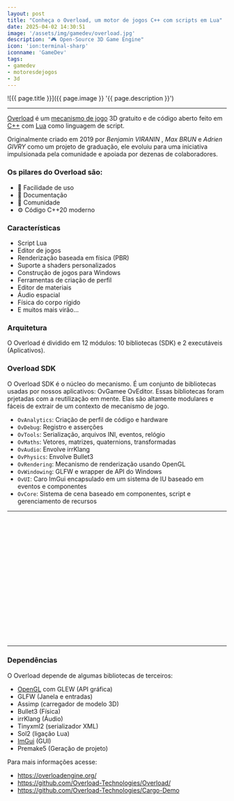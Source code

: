 ```yaml
---
layout: post
title: "Conheça o Overload, um motor de jogos C++ com scripts em Lua"
date: 2025-04-02 14:30:51
image: '/assets/img/gamedev/overload.jpg'
description: "🎮 Open-Source 3D Game Engine"
icon: 'ion:terminal-sharp'
iconname: 'GameDev'
tags:
- gamedev
- motoresdejogos
- 3d
---
```


![{{ page.title }}]({{ page.image }} '{{ page.description }}')

---

[Overload](https://overloadengine.org/) é um [mecanismo de jogo](https://terminalroot.com.br/tags#gamedev) 3D gratuito e de código aberto feito em [C++](https://terminalroot.com.br/tags#cpp) com [Lua](https://terminalroot.com.br/tags#lua) como linguagem de script.

Originalmente criado em 2019 por *Benjamin VIRANIN* , *Max BRUN* e *Adrien GIVRY* como um projeto de graduação, ele evoluiu para uma iniciativa impulsionada pela comunidade e apoiada por dezenas de colaboradores.

### Os pilares do Overload são:
+ 🐣 Facilidade de uso
+ 📄 Documentação
+ 🤝 Comunidade
+ ⚙️ Código C++20 moderno

### Características
+ Script Lua
+ Editor de jogos
+ Renderização baseada em física (PBR)
+ Suporte a shaders personalizados
+ Construção de jogos para Windows
+ Ferramentas de criação de perfil
+ Editor de materiais
+ Áudio espacial
+ Física do corpo rígido
+ E muitos mais virão...

### Arquitetura
O Overload é dividido em 12 módulos: 10 bibliotecas (SDK) e 2 executáveis (Aplicativos).

### Overload SDK
O Overload SDK é o núcleo do mecanismo. É um conjunto de bibliotecas usadas por nossos aplicativos: OvGamee OvEditor. Essas bibliotecas foram prjetadas com a reutilização em mente. Elas são altamente modulares e fáceis de extrair de um contexto de mecanismo de jogo.

+ `OvAnalytics`: Criação de perfil de código e hardware
+ `OvDebug`: Registro e asserções
+ `OvTools`: Serialização, arquivos INI, eventos, relógio
+ `OvMaths`: Vetores, matrizes, quaternions, transformadas
+ `OvAudio`: Envolve irrKlang
+ `OvPhysics`: Envolve Bullet3
+ `OvRendering`: Mecanismo de renderização usando OpenGL
+ `OvWindowing`: GLFW e wrapper de API do Windows
+ `OvUI`: Caro ImGui encapsulado em um sistema de IU baseado em eventos e componentes
+ `OvCore`: Sistema de cena baseado em componentes, script e gerenciamento de recursos

---

<!-- SQUARE - GAMES ROOT -->
<script async src="//pagead2.googlesyndication.com/pagead/js/adsbygoogle.js"></script>
<ins class="adsbygoogle"
style="display:inline-block;width:336px;height:280px"
data-ad-client="ca-pub-2838251107855362"
data-ad-slot="5351066970"></ins>
<script>
(adsbygoogle = window.adsbygoogle || []).push({});
</script>

---

### Dependências
O Overload depende de algumas bibliotecas de terceiros:
+ [OpenGL](https://terminalroot.com.br/tags#opengl) com GLEW (API gráfica)
+ GLFW (Janela e entradas)
+ Assimp (carregador de modelo 3D)
+ Bullet3 (Física)
+ irrKlang (Áudio)
+ Tinyxml2 (serializador XML)
+ Sol2 (ligação Lua)
+ [ImGui](https://terminalroot.com.br/tags#imgui) (GUI)
+ Premake5 (Geração de projeto)

Para mais informações acesse:
+ <https://overloadengine.org/>
+ <https://github.com/Overload-Technologies/Overload/>
+ <https://github.com/Overload-Technologies/Cargo-Demo>


